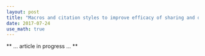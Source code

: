 ```yaml
---
layout: post
title: "Macros and citation styles to improve efficacy of sharing and discussing research articles."
date: 2017-07-24
use_math: true
---
```




** ... article in progress ... **



